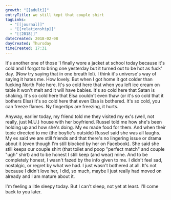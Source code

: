```yaml
---
growth: "[[adult]]"
entryTitle: we still kept that couple shirt
tagLinks:
  - "[[journal]]"
  - "[[relationship]]"
  - "[[2018]]"
dateCreated: 2018-02-08
dayCreated: Thursday
timeCreated: 17:31
---
```

It's another one of those 'I finally wore a jacket at school today because it's cold and I forgot to bring one yesterday but it turned out to be hot as fuck' day. (Now try saying that in one breath lol). I think it's universe's way of saying it hates me. How lovely. But when I got home it got colder than fucking North Pole here. It's so cold here that when you left ice cream on table it won't melt and it will have babies. It's so cold here that Satan is shaking. It's so cold here that Elsa couldn't even thaw (or it's so cold that it bothers Elsa) It's so cold here that even Elsa is bothered. It's so cold, you can freeze flames. Ny fingertips are freezing, it hurts. 

Anyway, earlier today, my friend told me they visited my ex's (well, not really, just M.U.) house with her boyfriend. Russel told me how she's been holding up and how she's doing. My ex made food for them. And when their topic directed to me (the boyfie's outside) Russel said she was all laughs. My ex said we are still friends and that there's no lingering issue or drama about it (even though I'm still blocked by her on Facebook). She said she still keeps our couple shirt (that toilet and poop "perfect match" and couple "ugh" shirt) and to be honest I still keep (and wear) mine. And to be completely honest, I wasn't fazed by the info given to me. I didn't feel sad, nostalgic, or regret by what we had. I just wasn't bothered at all. It's not because I didn't love her, I did, so much, maybe I just really had moved on already and I am mature about it. 

I'm feeling a litle sleepy today. But I can't sleep, not yet at least. I'll come back to you later. 